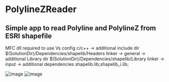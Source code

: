 # PolylineZReader 
## Simple app to read Polyline and PolylineZ from ESRI shapefile

MFC dll required to use
Vs config 
c/c++ -> additional include dir $(SolutionDir)/Dependencies/shapelib/Headers
linker -> general -> additional Library dir $(SolutionDir)/Dependencies/shapelib/Library
linker -> input -> additional dependencies shapelib.lib;shapelib_i.lib;

![image](https://user-images.githubusercontent.com/56792313/131875781-03647627-283b-47db-9609-d0845a7f8dff.png)
![image](https://user-images.githubusercontent.com/56792313/131875965-1dd64590-e300-40c3-86e4-14c344cc9f04.png)

